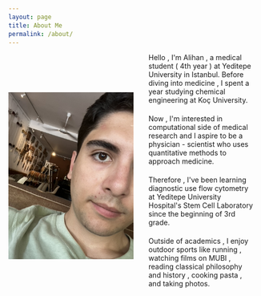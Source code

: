 ```yaml
---
layout: page
title: About Me 
permalink: /about/
---
```


<div style="display: flex; align-items: center;">

  <img src="/images/Me.jpeg" alt="Me Alt Text" style="width: 250px; height: auto; margin-right: 20px;"/>

  <div style="flex: 2;">
  
<div style="margin-bottom: 20px; padding: 0 10px;">
      Hello , I'm Alihan , a medical student ( 4th year ) at Yeditepe University in Istanbul. Before diving into medicine , I spent a year studying chemical engineering at Koç University.
</div>

<div style="margin-bottom: 20px; padding: 0 10px;">
      Now , I'm interested in computational side of medical research and I aspire to be a physician - scientist who uses quantitative methods to approach medicine.
</div>

<div style="margin-bottom: 20px; padding: 0 10px;">
    Therefore , I've been learning diagnostic use flow cytometry at Yeditepe University Hospital's Stem Cell Laboratory since the beginning of 3rd grade. 
</div>

<div style="margin-bottom: 20px; padding: 0 10px;">
    Outside of academics , I enjoy outdoor sports like running , watching films on MUBI , reading classical philosophy and history , cooking pasta , and taking photos.

</div>

  </div>

</div>

